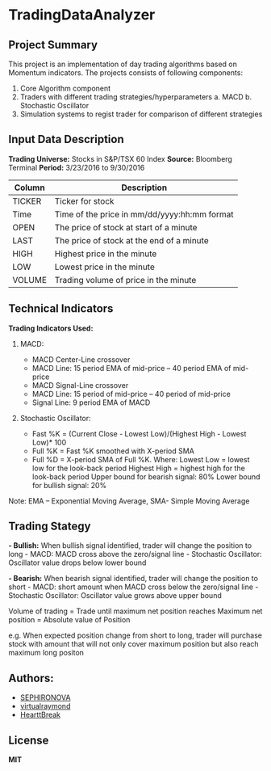 # TradingDataAnalyzer

## Project Summary
This project is an implementation of day trading algorithms based on Momentum indicators. The projects consists of following components:
1. Core Algorithm component
2. Traders with different trading strategies/hyperparameters
a. MACD 
b. Stochastic Oscillator
3. Simulation systems to regist trader for comparison of different strategies

## Input Data Description
**Trading Universe:** Stocks in S&P/TSX 60 Index 
**Source:** Bloomberg Terminal
**Period:** 3/23/2016 to 9/30/2016

| Column | Description |
| ------ | ------ |
| TICKER | Ticker for stock |
| Time | Time of the price in mm/dd/yyyy:hh:mm format |
| OPEN | The price of stock at start of a minute |
| LAST | The price of stock at the end of a minute |
| HIGH | Highest price in the minute |
| LOW | Lowest price in the minute |
| VOLUME | Trading volume of price in the minute |

## Technical Indicators 

**Trading Indicators Used:** 

1. MACD: 
    - MACD Center-Line crossover
    - MACD Line: 15 period EMA of mid-price – 40 period EMA of mid-price
    - MACD Signal-Line crossover
    - MACD Line: 15 period of mid-price – 40 period of mid-price
    - Signal Line: 9 period EMA of MACD 

2. Stochastic Oscillator: 
    - Fast %K = (Current Close - Lowest Low)/(Highest High - Lowest Low)* 100
    - Full %K = Fast %K smoothed with X-period SMA
    - Full %D = X-period SMA of Full %K.
    Where: 
        Lowest Low = lowest low for the look-back period
        Highest High = highest high for the look-back period
        Upper bound for bearish signal: 80%
        Lower bound for bullish signal: 20%

Note: EMA – Exponential Moving Average, SMA- Simple Moving Average

## Trading Stategy

**- Bullish:**
When bullish signal identified, trader will change the position to long
    - MACD: MACD cross above the zero/signal line
    - Stochastic Oscillator: Oscillator value drops below lower bound
    
**- Bearish:** 
When bearish signal identified, trader will change the position to short
    - MACD: short amount when MACD cross below the zero/signal line
    - Stochastic Oscillator: Oscillator value grows above upper bound
    
Volume of trading = Trade until maximum net position reaches
Maximum net position = Absolute value of Position

e.g. When expected position change from short to long, trader will purchase stock with amount that will not only cover maximum position but also reach maximum long positon

## Authors:
- [SEPHIRONOVA](https://github.com/SEPHIRONOVA)
- [virtualraymond](https://github.com/virtualraymond)
- [HearttBreak](https://github.com/HearttBreaker)

## License
**MIT**
